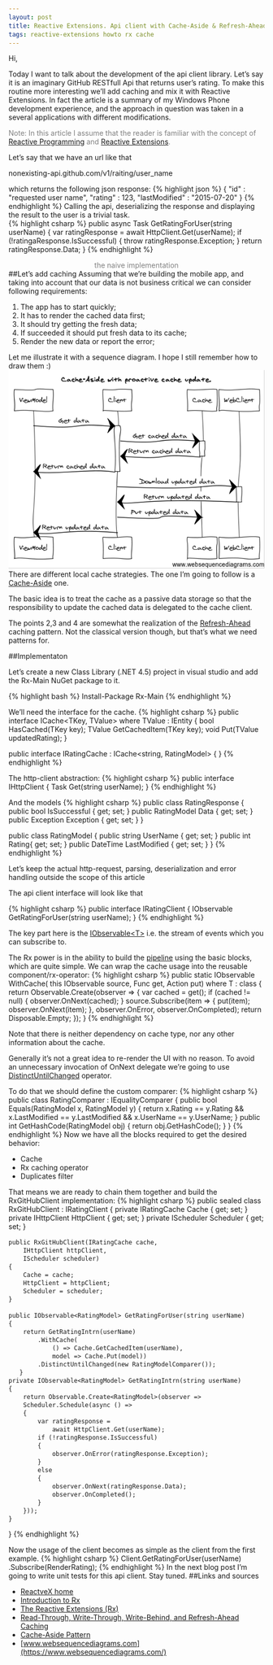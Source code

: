 ```yaml
---
layout: post
title: Reactive Extensions. Api client with Cache-Aside & Refresh-Ahead strategy. Part 1.
tags: reactive-extensions howto rx cache
---
```


Hi,

Today I want to talk about the development of the api client library. Let’s say it is an imaginary GitHub RESTfull Api that returns user’s rating. To make this routine more interesting we’ll add caching and mix it with Reactive Extensions. In fact the article is a summary of my Windows Phone development experience, and  the approach in question was taken in a several applications with different modifications.

<font color="gray">Note: In this article I assume that the reader is familiar with the concept of [Reactive Programming](https://en.wikipedia.org/wiki/Reactive_programming) and [Reactive Extensions](https://msdn.microsoft.com/en-us/data/gg577609.aspx).</font>

Let’s say that we have an url like that

nonexisting-api.github.com/v1/raiting/user_name

which returns the following json response:
{% highlight json %}
{
     "id" : "requested user name",
     "rating" : 123,
     "lastModified" : "2015-07-20"
}
{% endhighlight %}
Calling the api, deserializing the response and displaying the result to the user is a trivial task.  
{% highlight csharp %}
public async Task<RatingModel> GetRatingForUser(string userName)
{
    var ratingResponse = await HttpClient.Get(userName);
    if (!ratingaResponse.IsSuccessful)
    {
        throw ratingResponse.Exception;
    }
    return ratingResponse.Data;
}
{% endhighlight %}
<center><font color="gray">the naive implementation</font></center>
##Let’s add caching
Assuming that we’re building the mobile app, and taking into account that our data is not business critical we can consider following requirements:

1. The app has to start quickly;
2. It has to render the cached data first;
3. It should try getting the fresh data;
4. If succeeded it should put fresh data to its cache;
5. Render the new data or report the error;

Let me illustrate it with a sequence diagram. I hope I still remember how to draw them :)
![sequence diagram](/images/rx-api-with-cache-one/diagram.png)
There are different local cache strategies. The one I’m going to follow is a 
[Cache-Aside](https://msdn.microsoft.com/en-us/library/dn589799.aspx) one.

The basic idea is to treat the cache as a passive data storage so that the responsibility to update the cached data is delegated to the cache client. 

The points 2,3 and 4 are somewhat the realization of the [Refresh-Ahead](http://www.google.com/url?q=http%3A%2F%2Fdocs.oracle.com%2Fcd%2FE15357_01%2Fcoh.360%2Fe15723%2Fcache_rtwtwbra.htm&sa=D&sntz=1&usg=AFQjCNEinVNWh8WsT-SxfW1ZIlgv40SlEA) caching pattern. Not the classical version though, but that’s what we need patterns for.

##Implementaton

Let’s create a new Class Library (.NET 4.5) project in visual studio and add the Rx-Main NuGet package to it.

{% highlight bash %}
Install-Package Rx-Main
{% endhighlight %}

We’ll need the interface for the cache.
{% highlight csharp %}
public interface ICache<TKey, TValue> where TValue : IEntity<TKey>
{
    bool HasCached(TKey key);
    TValue GetCachedItem(TKey key);
    void Put(TValue updatedRating);
}

public interface IRatingCache : ICache<string, RatingModel>
{
}
{% endhighlight %}

The http-client abstraction:
{% highlight csharp %}
public interface IHttpClient
{
    Task<RatingResponse> Get(string userName);
}
{% endhighlight %}

And the models
{% highlight csharp %}
public class RatingResponse
{
    public bool IsSuccessful { get; set; }
    public RatingModel Data { get; set; }
    public Exception Exception { get; set; }
}

public class RatingModel 
{
    public string UserName { get; set; }
    public int Rating{ get; set; }
    public DateTime LastModified { get; set; }
}
{% endhighlight %}

Let’s keep the actual http-request, parsing, deserialization and error handling outside the scope of this article

The api client interface will look like that

{% highlight csharp %}
public interface IRatingClient
{
    IObservable<RatingModel> GetRatingForUser(string userName);
}
{% endhighlight %}

The key part here is the [IObservable&lt;T&gt;](http://www.google.com/url?q=http%3A%2F%2Fmsdn.microsoft.com%2Fen-us%2Flibrary%2Fdd990377(v%3Dvs.110).aspx&sa=D&sntz=1&usg=AFQjCNEndHmJ-ZVw1iN6PqzCDcW8PUcNAQ) i.e. the stream of events which you can subscribe to.

The Rx power is in the ability to build the [pipeline](http://martinfowler.com/articles/collection-pipeline/) using the basic blocks, which are quite simple. We can wrap the cache usage into the reusable component/rx-operator:
{% highlight csharp %}
public static IObservable<T> WithCache<T>(
        this IObservable<T> source, 
        Func<T> get, 
        Action<T> put) where T : class
{
    return Observable.Create<T>(observer =>
    {
        var cached = get();
        if (cached != null)
        {
            observer.OnNext(cached);
        }
        source.Subscribe(item =>
        {
            put(item);
            observer.OnNext(item);
        }, observer.OnError, observer.OnCompleted);
        return Disposable.Empty;
    });
}
{% endhighlight %}

Note that there is neither dependency on cache type, nor any other information about the cache. 

Generally it’s not a great idea to re-render the UI with no reason. To avoid an unnecessary invocation of OnNext delegate we’re going to use [DistinctUntilChanged](https://msdn.microsoft.com/en-us/library/system.reactive.linq.observable.distinctuntilchanged(v=vs.103).aspx) operator.

To do that we should define the custom comparer:
{% highlight csharp %}
public class RatingComparer : IEqualityComparer<RatingModel>
{
    public bool Equals(RatingModel x, RatingModel y)
    {
        return x.Rating == y.Rating 
        && x.LastModified == y.LastModified 
        && x.UserName == y.UserName;
    }
    public int GetHashCode(RatingModel obj)
    {
        return obj.GetHashCode();
    }
}
{% endhighlight %}
Now we have all the blocks required to get the desired behavior:

* Cache
* Rx caching operator
* Duplicates filter 

That means we are ready to chain them together and build the RxGitHubClient implementation:
{% highlight csharp %}
public sealed class RxGitHubClient : IRatingClient
{
    private IRatingCache Cache { get; set; }
    private IHttpClient HttpClient { get; set; }
    private IScheduler Scheduler { get; set; }

    public RxGitHubClient(IRatingCache cache, 
    	IHttpClient httpClient, 
    	IScheduler scheduler)
    {
        Cache = cache;
        HttpClient = httpClient;
        Scheduler = scheduler;
    }

    public IObservable<RatingModel> GetRatingForUser(string userName)
    {
        return GetRatingIntrn(userName)
            .WithCache(
            	() => Cache.GetCachedItem(userName), 
				model => Cache.Put(model))
            .DistinctUntilChanged(new RatingModelComparer());
       }
    private IObservable<RatingModel> GetRatingIntrn(string userName)
    {
        return Observable.Create<RatingModel>(observer =>
        Scheduler.Schedule(async () =>
        {
            var ratingResponse = 
				await HttpClient.Get(userName);
            if (!ratingResponse.IsSuccessful)
            {
                observer.OnError(ratingResponse.Exception);
            }
            else
            {
                observer.OnNext(ratingResponse.Data);
                observer.OnCompleted();
            }
        }));
    }
}
{% endhighlight %}

Now the usage of the client becomes as simple as the client from the first example.
{% highlight csharp %}
Client.GetRatingForUser(userName)
	  .Subscribe(RenderRating);
{% endhighlight %}
In the next blog post I’m going to write unit tests for this api client. Stay tuned.
##Links and sources

* [ReactveX home](http://reactivex.io/)
* [Introduction to Rx](http://www.introtorx.com/content/v1.0.10621.0/05_Filtering.html)
* [The Reactive Extensions (Rx)](https://msdn.microsoft.com/en-us/data/gg577609.aspx)
* [Read-Through, Write-Through, Write-Behind, and Refresh-Ahead Caching](http://docs.oracle.com/cd/E15357_01/coh.360/e15723/cache_rtwtwbra.htm#COHDG5177)
* [Cache-Aside Pattern](https://msdn.microsoft.com/en-us/library/dn589799.aspx)
* [www.websequencediagrams.com](https://www.websequencediagrams.com/)



